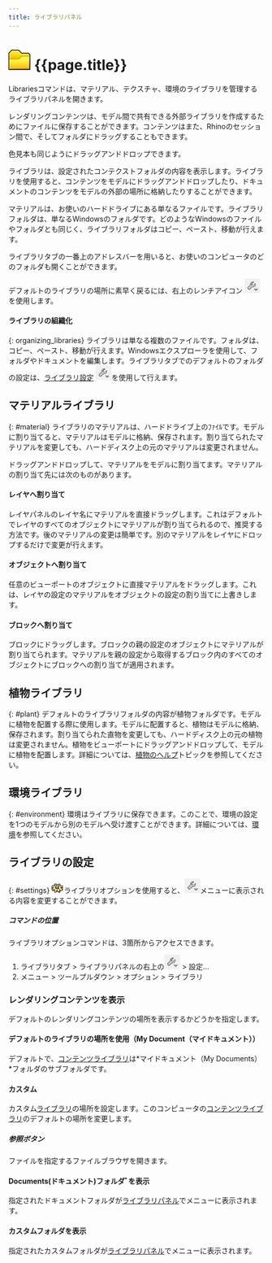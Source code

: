 ```yaml
---
title: ライブラリパネル
---
```


# ![images/libraries.svg](images/libraries.svg) {{page.title}}
Librariesコマンドは、マテリアル、テクスチャ、環境のライブラリを管理するライブラリパネルを開きます。

レンダリングコンテンツは、モデル間で共有できる外部ライブラリを作成するためにファイルに保存することができます。コンテンツはまた、Rhinoのセッション間で、そしてフォルダにドラッグすることもできます。

色見本も同じようにドラッグアンドドロップできます。

ライブラリは、設定されたコンテクストフォルダの内容を表示します。ライブラリを使用すると、コンテンツをモデルにドラッグアンドドロップしたり、ドキュメントのコンテンツをモデルの外部の場所に格納したりすることができます。

マテリアルは、お使いのハードドライブにある単なるファイルです。ライブラリフォルダは、単なるWindowsのフォルダです。どのようなWindowsのファイルやフォルダとも同じく、ライブラリフォルダはコピー、ペースト、移動が行えます。

ライブラリタブの一番上のアドレスバーを用いると、お使いのコンピュータのどのフォルダも開くことができます。

デフォルトのライブラリの場所に素早く戻るには、右上のレンチアイコン ![images/library_default.png](images/library_default.png) を使用します。

#### ライブラリの組織化
{: organizing_libraries}
ライブラリは単なる複数のファイルです。フォルダは、コピー、ペースト、移動が行えます。Windowsエクスプローラを使用して、フォルダやドキュメントを編集します。ライブラリタブでのデフォルトのフォルダの設定は、[ライブラリ設定](#settings) ![images/library_default.png](images/library_default.png)を使用して行えます。

## マテリアルライブラリ
{: #material}
ライブラリのマテリアルは、ハードドライブ上のﾌｧｲﾙです。モデルに割り当てると、マテリアルはモデルに格納、保存されます。割り当てられたマテリアルを変更しても、ハードディスク上の元のマテリアルは変更されません。

ドラッグアンドドロップして、マテリアルをモデルに割り当てます。マテリアルの割り当て先には次のものがあります。

#### レイヤへ割り当て
レイヤパネルのレイヤ名にマテリアルを直接ドラッグします。これはデフォルトでレイヤのすべてのオブジェクトにマテリアルが割り当てられるので、推奨する方法です。後のマテリアルの変更は簡単です。別のマテリアルをレイヤにドロップするだけで変更が行えます。

#### オブジェクトへ割り当て
任意のビューポートのオブジェクトに直接マテリアルをドラッグします。これは、レイヤの設定のマテリアルをオブジェクトの設定の割り当てに上書きします。

#### ブロックへ割り当て
ブロックにドラッグします。ブロックの親の設定のオブジェクトにマテリアルが割り当てられます。マテリアルを親の設定から取得するブロック内のすべてのオブジェクトにブロックへの割り当てが適用されます。

## 植物ライブラリ
{: #plant}
デフォルトのライブラリフォルダの内容が植物フォルダです。モデルに植物を配置する際に使用します。モデルに配置すると、植物はモデルに格納、保存されます。割り当てられた直物を変更しても、ハードディスク上の元の植物は変更されません。植物をビューポートにドラッグアンドドロップして、モデルに植物を配置します。詳細については、[植物のヘルプ](plants.html)トピックを参照してください。

## 環境ライブラリ
{: #environment}
環境はライブラリに保存できます。このことで、環境の設定を1つのモデルから別のモデルへ受け渡すことができます。詳細については、[環境](environment-tab.html)を参照してください。

## ライブラリの設定
{: #settings}
![images/options.png](images/options.png)ライブラリオプションを使用すると、![images/library_default.png](images/library_default.png)メニューに表示される内容を変更することができます。

##### コマンドの位置
ライブラリオプションコマンドは、3箇所からアクセスできます。 <!-- TODO: Where is the third place? -->

 1. ライブラリタブ > ライブラリパネルの右上の![images/library_default.png](images/library_default.png) > 設定...
 1. メニュー > ツールプルダウン > オプション > ライブラリ


### レンダリングコンテンツを表示
デフォルトのレンダリングコンテンツの場所を表示するかどうかを指定します。

#### デフォルトのライブラリの場所を使用（My Document（マイドキュメント））
デフォルトで、[コンテンツライブラリ](libraries.html)は*マイドキュメント（My Documents）*フォルダのサブフォルダです。

#### カスタム
カスタム[ライブラリ](libraries.html)の場所を設定します。このコンピュータの[コンテンツライブラリ](libraries.html)のデフォルトの場所を変更します。

##### 参照ボタン
ファイルを指定するファイルブラウザを開きます。

#### Documents(ドキュメント)フォルダﾞを表示
指定されたドキュメントフォルダが[ライブラリパネル](libraries.html)でメニューに表示されます。

#### カスタムフォルダを表示
指定されたカスタムフォルダが[ライブラリパネル](libraries.html)でメニューに表示されます。
